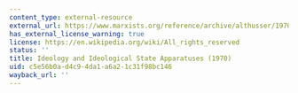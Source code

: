 ```yaml
---
content_type: external-resource
external_url: https://www.marxists.org/reference/archive/althusser/1970/ideology.htm
has_external_license_warning: true
license: https://en.wikipedia.org/wiki/All_rights_reserved
status: ''
title: Ideology and Ideological State Apparatuses (1970)
uid: c5e56b0a-d4c9-4da1-a6a2-1c31f98bc146
wayback_url: ''
---
```

